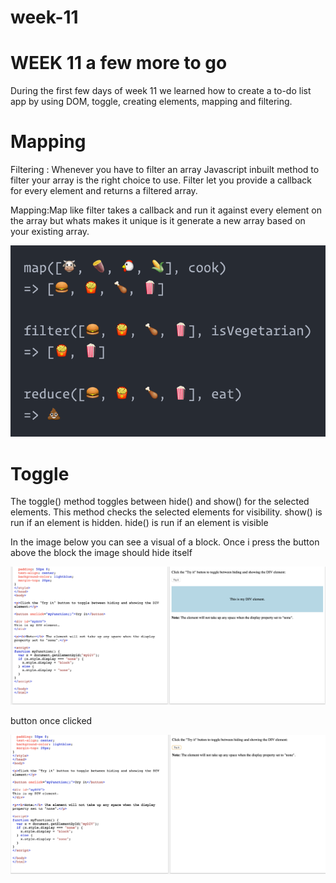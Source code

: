 # week-11


# WEEK 11 a few more to go

During the first few days of week 11 we learned how to create a to-do list app by using DOM, toggle, creating elements, mapping and filtering.


# Mapping

Filtering : Whenever you have to filter an array Javascript inbuilt method to filter your array is the right choice to use. Filter let you provide a callback for every element and returns a filtered array.

Mapping:Map like filter takes a callback and run it against every element on the array but whats makes it unique is it generate a new array based on your existing array.


![](map.png)



# Toggle


The toggle() method toggles between hide() and show() for the selected elements. This method checks the selected elements for visibility. show() is run if an element is hidden. hide() is run if an element is visible 


In the image below you can see a visual of a block. Once i press the button above the block the image should hide itself

![](first.png)

button once clicked

![](second.png)
